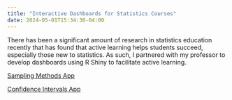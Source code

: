 ```yaml
---
title: "Interactive Dashboards for Statistics Courses"
date: 2024-05-01T15:34:30-04:00
---
```


There has been a significant amount of research in statistics education recently that has found that active learning helps students succeed, especially those new to statistics. As such, I partnered with my professor to develop dashboards using R Shiny to facilitate active learning. 

<a href="https://dxynkj-andrea-zantek.shinyapps.io/SamplingMethods/">Sampling Methods App</a>

<a href="https://dxynkj-andrea-zantek.shinyapps.io/ConfidenceIntervals/">Confidence Intervals App</a>


